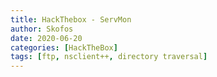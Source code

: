 ```yaml
---
title: HackThebox - ServMon
author: Skofos
date: 2020-06-20 
categories: [HackTheBox]
tags: [ftp, nsclient++, directory traversal]
---
```

